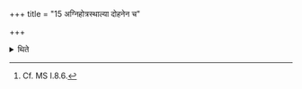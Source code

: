 +++
title = "15 अग्निहोत्रस्थाल्या दोहनेन च"

+++

<details><summary>थिते</summary>

15. He milks by means of the Agnihotra-vessel and milking pot.[^1]  


[^1]: Cf. MS I.8.6.
</details>
